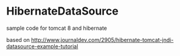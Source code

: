 # HibernateDataSource
sample code for tomcat 8 and hibernate


based on
http://www.journaldev.com/2905/hibernate-tomcat-jndi-datasource-example-tutorial
